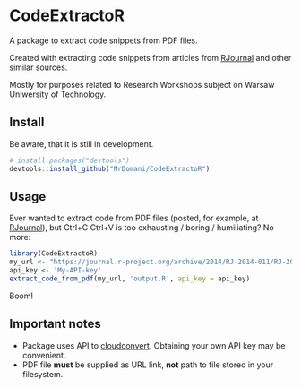 # CodeExtractoR
A package to extract code snippets from PDF files.

Created with extracting code snippets from articles from [RJournal](https://journal.r-project.org/) and other similar sources.

Mostly for purposes related to Research Workshops subject on Warsaw Uniwersity of Technology.

## Install
Be aware, that it is still in development.
``` r
# install.packages("devtools")
devtools::install_github("MrDomani/CodeExtractoR")
```

## Usage
Ever wanted to extract code from PDF files (posted, for example, at [RJournal](https://journal.r-project.org/)), but Ctrl+C Ctrl+V is too exhausting / boring / humiliating? No more:

``` r
library(CodeExtractoR)
my_url <- "https://journal.r-project.org/archive/2014/RJ-2014-011/RJ-2014-011.pdf"
api_key <- 'My-API-key'
extract_code_from_pdf(my_url, 'output.R', api_key = api_key)
```

Boom!

## Important notes

 * Package uses API to [cloudconvert](https://cloudconvert.com/pdf-to-html). Obtaining your own API key may be convenient.
 * PDF file **must** be supplied as URL link, **not** path to file stored in your filesystem.


